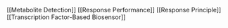 [[Metabolite Detection]]
[[Response Performance]]
[[Response Principle]]
[[Transcription Factor-Based Biosensor]]

